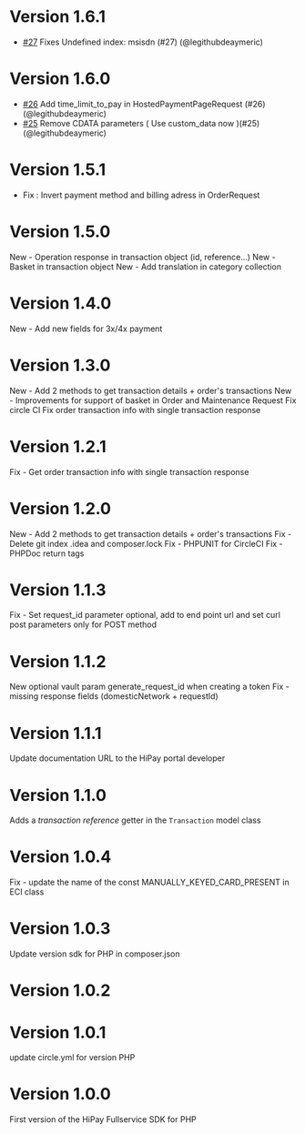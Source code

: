 # Version 1.6.1

- [#27](https://github.com/hipay/hipay-fullservice-sdk-php/pull/27) Fixes Undefined index: msisdn (#27) (@legithubdeaymeric)

# Version 1.6.0

- [#26](https://github.com/hipay/hipay-fullservice-sdk-php/pull/26) Add time_limit_to_pay in HostedPaymentPageRequest (#26) (@legithubdeaymeric)
- [#25](https://github.com/hipay/hipay-fullservice-sdk-php/pull/25) Remove CDATA parameters ( Use custom_data now )(#25) (@legithubdeaymeric)


# Version 1.5.1

- Fix : Invert payment method and billing adress in  OrderRequest

# Version 1.5.0
New - Operation response in transaction object (id, reference...)
New - Basket in transaction object
New - Add translation in category collection

# Version 1.4.0
New - Add new fields for 3x/4x payment

# Version 1.3.0
New - Add 2 methods to get transaction details + order's transactions
New - Improvements for support of basket in Order and Maintenance Request
Fix circle CI
Fix order transaction info with single transaction response 

# Version 1.2.1
Fix - Get order transaction info with single transaction response

# Version 1.2.0
New - Add 2 methods to get transaction details + order's transactions
Fix - Delete git index .idea and composer.lock
Fix - PHPUNIT for CircleCI
Fix - PHPDoc return tags

# Version 1.1.3
Fix - Set request_id parameter optional, add to end point url and set curl post parameters only for POST method

# Version 1.1.2
New optional vault param generate_request_id when creating a token
Fix - missing response fields (domesticNetwork + requestId)

# Version 1.1.1
Update documentation URL to the HiPay portal developer

# Version 1.1.0
Adds a *transaction reference* getter in the `Transaction` model class

# Version 1.0.4
Fix - update the name of the const MANUALLY_KEYED_CARD_PRESENT in ECI class

# Version 1.0.3
Update version sdk for PHP in composer.json

# Version 1.0.2
# Version 1.0.1
update circle.yml for version PHP

# Version 1.0.0
First version of the HiPay Fullservice SDK for PHP